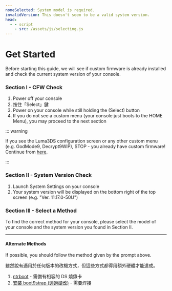```yaml
---
noneSelected: System model is required.
invalidVersion: This doesn't seem to be a valid system version.
head:
  - - script
    - src: /assets/js/selecting.js
---
```


# Get Started

Before starting this guide, we will see if custom firmware is already installed and check the current system version of your console.

### Section I - CFW Check

1. Power off your console
2. 按住「Select」鍵
3. Power on your console while still holding the (Select) button
4. If you do not see a custom menu (your console just boots to the HOME Menu), you may proceed to the next section

::: warning

If you see the Luma3DS configuration screen or any other custom menu (e.g. GodMode9, Decrypt9WIP), STOP - you already have custom firmware! Continue from [here](checking-for-cfw#what-to-do-next).

:::

### Section II - System Version Check

1. Launch System Settings on your console
2. Your system version will be displayed on the bottom right of the top screen (e.g. "Ver. 11.17.0-50U")

### Section III - Select a Method

To find the correct method for your console, please select the model of your console and the system version you found in Section II.

<!--@include: @/_internal/consoleVersionSelect.html -->

---

#### Alternate Methods

If possible, you should follow the method given by the prompt above.

雖然說有適用於任何版本的改機方式，但這些方式都得用額外硬體才能達成。

1. [ntrboot](ntrboot) - 需備有相容的 DS 燒錄卡
2. [安裝 boot9strap (透過硬改)](installing-boot9strap-\(hardmod\)) - 需要焊接
